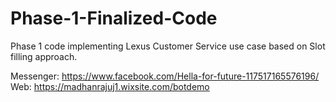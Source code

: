 # Phase-1-Finalized-Code
Phase 1 code implementing Lexus Customer Service use case based on Slot filling approach.


Messenger: https://www.facebook.com/Hella-for-future-117517165576196/
Web: https://madhanrajuj1.wixsite.com/botdemo
